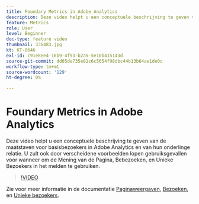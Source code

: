```yaml
---
title: Foundary Metrics in Adobe Analytics
description: Deze video helpt u een conceptuele beschrijving te geven van de maatstaven voor basisbezoekers in Adobe Analytics en van hun onderlinge relatie. U zult ook door verscheidene voorbeelden lopen gebruiksgevallen voor wanneer om de Mening van de Pagina, Bebezoeken, en Unieke Bezoekers in het melden te gebruiken.
feature: Metrics
role: User
level: Beginner
doc-type: feature video
thumbnail: 336483.jpg
kt: KT-8646
exl-id: c91e8ee4-16b9-4f93-b2a5-5e10b415143d
source-git-commit: dd65de735e01c6c5654f98dbc44b13b64ae1de0c
workflow-type: tm+mt
source-wordcount: '129'
ht-degree: 0%

---
```


# Foundary Metrics in Adobe Analytics

Deze video helpt u een conceptuele beschrijving te geven van de maatstaven voor basisbezoekers in Adobe Analytics en van hun onderlinge relatie. U zult ook door verscheidene voorbeelden lopen gebruiksgevallen voor wanneer om de Mening van de Pagina, Bebezoeken, en Unieke Bezoekers in het melden te gebruiken.

>[!VIDEO](https://video.tv.adobe.com/v/336483/?quality=12&learn=on)

Zie voor meer informatie in de documentatie [Paginaweergaven](https://experienceleague.adobe.com/docs/analytics/components/metrics/page-views.html?lang=nl-NL), [Bezoeken](https://experienceleague.adobe.com/docs/analytics/components/metrics/visits.html?lang=nl-NL), en [Unieke bezoekers](https://experienceleague.adobe.com/docs/analytics/components/metrics/unique-visitors.html?lang=nl-NL).
